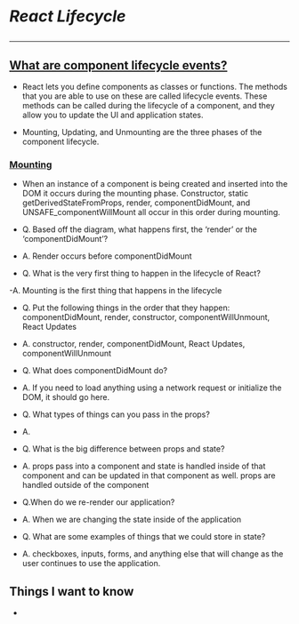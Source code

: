 # ***React Lifecycle*** <hr>

## <ins>**What are component lifecycle events?**</ins>

- <p>React lets you define components as classes or functions. The methods that you are able to use on these are called lifecycle events. These methods can be called during the lifecycle of a component, and they allow you to update the UI and application states.</p>

- <p>Mounting, Updating, and Unmounting are the three phases of the component lifecycle.</p>

### <ins>**Mounting**</ins>

- <p>When an instance of a component is being created and inserted into the DOM it occurs during the mounting phase. Constructor, static getDerivedStateFromProps, render, componentDidMount, and UNSAFE_componentWillMount all occur in this order during mounting.</p>

- Q. Based off the diagram, what happens first, the ‘render’ or the ‘componentDidMount’?

- A. Render occurs before componentDidMount

- Q. What is the very first thing to happen in the lifecycle of React?

-A. Mounting is the first thing that happens in the lifecycle

- Q. Put the following things in the order that they happen: componentDidMount, render, constructor, componentWillUnmount, React Updates

- A. constructor, render, componentDidMount, React Updates, componentWillUnmount

- Q. What does componentDidMount do?

- A.  If you need to load anything using a network request or initialize the DOM, it should go here.

- Q. What types of things can you pass in the props?

- A. 

- Q. What is the big difference between props and state?

- A. props pass into a component and state is handled inside of that component and can be updated in that component as well. props are handled outside of the component

- Q.When do we re-render our application?

- A. When we are changing the state inside of the application

- Q. What are some examples of things that we could store in state?

- A. checkboxes, inputs, forms, and anything else that will change as the user continues to use the application.




## Things I want to know

- 